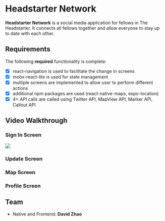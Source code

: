 # Headstarter Network

**Headstarter Network** is a social media application for fellows in The Headstarter. It connects all fellows together and allow everyone to stay up to date with each other.


## Requirements

The following **required** functionality is complete:

* [X] react-navigation is used to facilitate the change in screens
* [X] mobx-react-lite is used for state management
* [X] multiple screens are implemented to allow user to perform different actions
* [X] additional npm packages are used (react-native-maps, expo-location)
* [X] 4+ API calls are called using Twitter API, MapView API, Marker API, Callout API

## Video Walkthrough

### Sign In Screen
![](https://i.imgur.com/TiszUIE.gif)

### Update Screen

### Map Screen


### Profile Screen

## Team

* Native and Frontend: **David Zhao**
